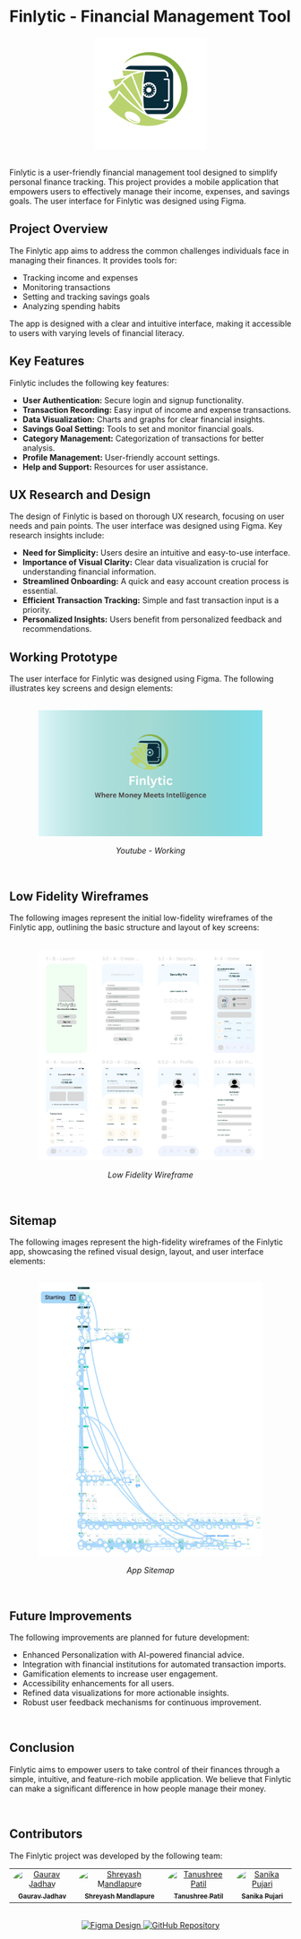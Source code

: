 # Finlytic - Financial Management Tool

<div align="center">
    <img src="https://github.com/OtakuNoDev/Finlytic/blob/5f6a9b57aefd9a94c6954fd72798247c08a1f374/Images/Secure%20Savings%20Logo.png" alt="Finlytic App Logo" width="200" />
</div>
<br>

Finlytic is a user-friendly financial management tool designed to simplify personal finance tracking. This project provides a mobile application that empowers users to effectively manage their income, expenses, and savings goals. The user interface for Finlytic was designed using Figma.

## Project Overview

The Finlytic app aims to address the common challenges individuals face in managing their finances. It provides tools for:

* Tracking income and expenses
* Monitoring transactions
* Setting and tracking savings goals
* Analyzing spending habits

The app is designed with a clear and intuitive interface, making it accessible to users with varying levels of financial literacy.

## Key Features

Finlytic includes the following key features:

* **User Authentication:** Secure login and signup functionality.
* **Transaction Recording:** Easy input of income and expense transactions.
* **Data Visualization:** Charts and graphs for clear financial insights.
* **Savings Goal Setting:** Tools to set and monitor financial goals.
* **Category Management:** Categorization of transactions for better analysis.
* **Profile Management:** User-friendly account settings.
* **Help and Support:** Resources for user assistance.

## UX Research and Design

The design of Finlytic is based on thorough UX research, focusing on user needs and pain points. The user interface was designed using Figma. Key research insights include:

* **Need for Simplicity:** Users desire an intuitive and easy-to-use interface.
* **Importance of Visual Clarity:** Clear data visualization is crucial for understanding financial information.
* **Streamlined Onboarding:** A quick and easy account creation process is essential.
* **Efficient Transaction Tracking:** Simple and fast transaction input is a priority.
* **Personalized Insights:** Users benefit from personalized feedback and recommendations.

## Working Prototype

The user interface for Finlytic was designed using Figma. The following illustrates key screens and design elements:

<br>
<div align="center">
<a href="https://youtu.be/QhelQqo4JuA" target="_blank">
<img src="https://github.com/OtakuNoDev/Finlytic/blob/d83ea6f7d05c9e6949379b8bc6b2e09220a37c9e/Images/Finlytic.png" alt="Working Video" width="400"/>
</a>
<p><em>Youtube - Working</em></p>
</div>
<br>

## Low Fidelity Wireframes

The following images represent the initial low-fidelity wireframes of the Finlytic app, outlining the basic structure and layout of key screens:

<br>
<div align="center">
<img src="https://github.com/OtakuNoDev/Finlytic/blob/eb1b4fafae5cde589ce02e6d15861c687dcf7168/Images/low_fidelity.png" alt="Low Fidelity Wireframe" width="400" />
<p><em>Low Fidelity Wireframe</em></p>
</div>
<br>

## Sitemap

The following images represent the high-fidelity wireframes of the Finlytic app, showcasing the refined visual design, layout, and user interface elements:

<br>
<div align="center">
<img src="https://github.com/OtakuNoDev/Finlytic/blob/eb1b4fafae5cde589ce02e6d15861c687dcf7168/Images/Sitemap.png" alt="Sitemap" width="400" />
<p><em>App Sitemap</em></p>
</div>
<br>

## Future Improvements

The following improvements are planned for future development:

* Enhanced Personalization with AI-powered financial advice.
* Integration with financial institutions for automated transaction imports.
* Gamification elements to increase user engagement.
* Accessibility enhancements for all users.
* Refined data visualizations for more actionable insights.
* Robust user feedback mechanisms for continuous improvement.
  
<br>

## Conclusion

Finlytic aims to empower users to take control of their finances through a simple, intuitive, and feature-rich mobile application. We believe that Finlytic can make a significant difference in how people manage their money.

<br>

## Contributors

The Finlytic project was developed by the following team:

<div align="center">
  <table>
    <tr>
      <td align="center">
        <a href="https://github.com/OtakuNoDev">
          <img src="https://github.com/OtakuNoDev.png" width="100px" style="border-radius: 50%;" alt="Gaurav Jadhav"/><br />
          <sub><b>Gaurav Jadhav</b></sub>
        </a>
      </td>
      <td align="center">
        <a href="https://github.com/Yash-codes2024">
          <img src="https://github.com/Yash-codes2024.png" width="100px" style="border-radius: 50%;" alt="Shreyash Mandlapure"/><br />
          <sub><b>Shreyash Mandlapure</b></sub>
        </a>
      </td>
      <td align="center">
        <a href="https://github.com/Tanushreep2706">
          <img src="https://github.com/Tanushreep2706.png" width="100px" style="border-radius: 50%;" alt="Tanushree Patil"/><br />
          <sub><b>Tanushree Patil</b></sub>
        </a>
      </td>
      <td align="center">
        <a href="https://github.com/Sanika85">
          <img src="https://github.com/Sanika85.png" width="100px" style="border-radius: 50%;" alt="Sanika Pujari"/><br />
          <sub><b>Sanika Pujari</b></sub>
        </a>
      </td>
    </tr>
  </table>
</div>

<br>

<div align="center">
    <a href="https://www.figma.com/design/M81izmpuFBfQikad8hw3wc/Finlytic_Gaurav?node-id=7020-3430&t=MWbWlNpJ9PeIintT-1" target="_blank">
        <img src="https://img.shields.io/badge/Figma-Design-blue" alt="Figma Design" />
    </a>
    <a href="https://github.com/OtakuNoDev/Finlytic.git" target="_blank">
        <img src="https://img.shields.io/badge/GitHub-Repo-green" alt="GitHub Repository" />
    </a>
</div>
